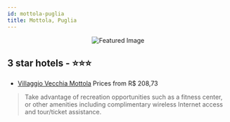```yaml
---
id: mottola-puglia
title: Mottola, Puglia
---
```


<center><img src="https://i.travelapi.com/hotels/3000000/2360000/2359700/2359685/c6454a7f_z.jpg" alt="Featured Image" /></center>


##  3 star hotels - ⭐️⭐️⭐️

-    [Villaggio Vecchia Mottola](https://us.hurb.com/hotels/mottola/villaggio-vecchia-mottola-JNP-JP737233?cmp=18055) Prices from R$ 208,73
   > Take advantage of recreation opportunities such as a fitness center, or other amenities including complimentary wireless Internet access and tour/ticket assistance.
